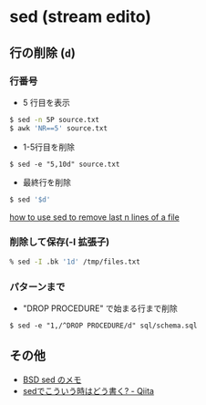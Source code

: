 # sed (stream edito)

## 行の削除 (`d`)

### 行番号

- 5 行目を表示

~~~bash
$ sed -n 5P source.txt
$ awk 'NR==5' source.txt
~~~

- 1-5行目を削除

```
$ sed -e "5,10d" source.txt
```

- 最終行を削除

~~~bash
$ sed '$d'
~~~

[how to use sed to remove last n lines of a file](http://stackoverflow.com/questions/13380607/how-to-use-sed-to-remove-last-n-lines-of-a-file)

### 削除して保存(-I 拡張子)

~~~bash
% sed -I .bk '1d' /tmp/files.txt
~~~

###  パターンまで

- "DROP PROCEDURE" で始まる行まで削除

```
$ sed -e "1,/^DROP PROCEDURE/d" sql/schema.sql
```

## その他

- [BSD sed のメモ](http://qiita.com/mattintosh4/items/4e4d44016be15333af11)
- [sedでこういう時はどう書く? - Qiita](https://qiita.com/hirohiro77/items/7fe2f68781c41777e507)
